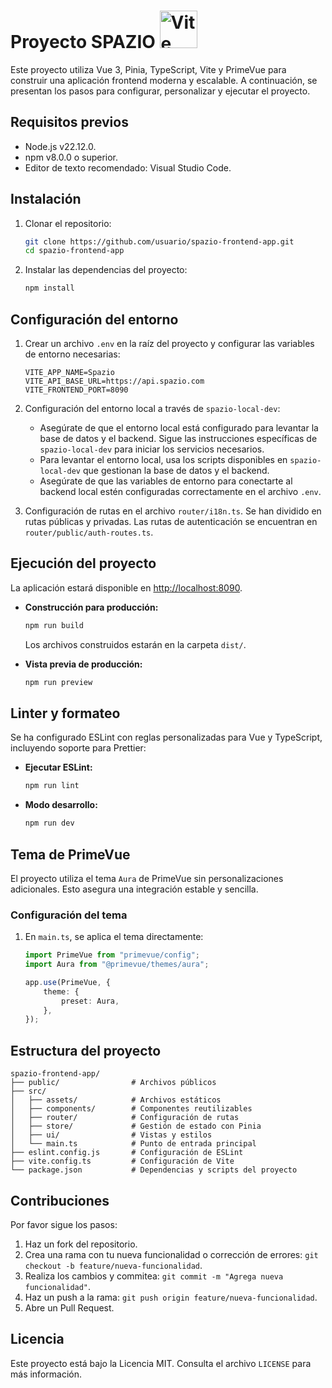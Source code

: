 # Proyecto SPAZIO <img src="https://vitejs.dev/logo.svg" alt="Vite Logo" width="60" />


Este proyecto utiliza Vue 3, Pinia, TypeScript, Vite y PrimeVue para construir una aplicación frontend moderna y escalable. A continuación, se presentan los pasos para configurar, personalizar y ejecutar el proyecto.

## Requisitos previos

- Node.js v22.12.0.
- npm v8.0.0 o superior.
- Editor de texto recomendado: Visual Studio Code.

## Instalación

1. Clonar el repositorio:
   ```bash
   git clone https://github.com/usuario/spazio-frontend-app.git
   cd spazio-frontend-app
   ```

2. Instalar las dependencias del proyecto:
   ```bash
   npm install
   ```

## Configuración del entorno

1. Crear un archivo `.env` en la raíz del proyecto y configurar las variables de entorno necesarias:
   ```env
   VITE_APP_NAME=Spazio
   VITE_API_BASE_URL=https://api.spazio.com
   VITE_FRONTEND_PORT=8090
   ```

2. Configuración del entorno local a través de `spazio-local-dev`:
    - Asegúrate de que el entorno local está configurado para levantar la base de datos y el backend. Sigue las instrucciones específicas de `spazio-local-dev` para iniciar los servicios necesarios.
    - Para levantar el entorno local, usa los scripts disponibles en `spazio-local-dev` que gestionan la base de datos y el backend.
    - Asegúrate de que las variables de entorno para conectarte al backend local estén configuradas correctamente en el archivo `.env`.

3. Configuración de rutas en el archivo `router/i18n.ts`. Se han dividido en rutas públicas y privadas. Las rutas de autenticación se encuentran en `router/public/auth-routes.ts`.

## Ejecución del proyecto

La aplicación estará disponible en [http://localhost:8090](http://localhost:8090).

- **Construcción para producción:**
  ```bash
  npm run build
  ```

  Los archivos construidos estarán en la carpeta `dist/`.

- **Vista previa de producción:**
  ```bash
  npm run preview
  ```

## Linter y formateo

Se ha configurado ESLint con reglas personalizadas para Vue y TypeScript, incluyendo soporte para Prettier:

- **Ejecutar ESLint:**
  ```bash
  npm run lint
  ```

- **Modo desarrollo:**
  ```bash
  npm run dev
  ```

## Tema de PrimeVue

El proyecto utiliza el tema `Aura` de PrimeVue sin personalizaciones adicionales. Esto asegura una integración estable y sencilla.

### Configuración del tema

1. En `main.ts`, se aplica el tema directamente:
   ```ts
   import PrimeVue from "primevue/config";
   import Aura from "@primevue/themes/aura";

   app.use(PrimeVue, {
       theme: {
           preset: Aura,
       },
   });
   ```

## Estructura del proyecto

```
spazio-frontend-app/
├── public/                # Archivos públicos
├── src/
│   ├── assets/            # Archivos estáticos
│   ├── components/        # Componentes reutilizables
│   ├── router/            # Configuración de rutas
│   ├── store/             # Gestión de estado con Pinia
│   ├── ui/                # Vistas y estilos
│   └── main.ts            # Punto de entrada principal
├── eslint.config.js       # Configuración de ESLint
├── vite.config.ts         # Configuración de Vite
└── package.json           # Dependencias y scripts del proyecto
```

## Contribuciones

Por favor sigue los pasos:

1. Haz un fork del repositorio.
2. Crea una rama con tu nueva funcionalidad o corrección de errores: `git checkout -b feature/nueva-funcionalidad`.
3. Realiza los cambios y commitea: `git commit -m "Agrega nueva funcionalidad"`.
4. Haz un push a la rama: `git push origin feature/nueva-funcionalidad`.
5. Abre un Pull Request.

## Licencia

Este proyecto está bajo la Licencia MIT. Consulta el archivo `LICENSE` para más información.
